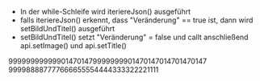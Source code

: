 - In der while-Schleife wird iteriereJson() ausgeführt
- falls iteriereJson() erkennt, dass "Veränderung" == true ist, dann wird setBildUndTitel() ausgeführt
- setBildUndTitel() setzt "Veränderung" = false und callt anschließend api.setImage() und api.setTitle() 

999999999999014701479999999901470147014701470147
999988887777666655554444333322221111
